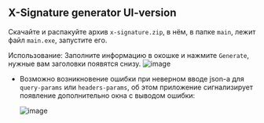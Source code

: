 ## X-Signature generator UI-version
Скачайте и распакуйте архив `x-signature.zip`, в нём, в папке `main`, лежит файл `main.exe`, запустите его.

Использование:
Заполните информацию в окошке и нажмите `Generate`, нужные вам заголовки появятся снизу.
![image](https://user-images.githubusercontent.com/58886479/151289628-016643b9-2cf7-4ea0-beee-688213070199.png)

* Возможно возникновение ошибки при неверном вводе json-а для `query-params` или `headers-params`, об этом приложение сигнализирует появление дополнительно окна с выводом ошибки:
  
  ![image](https://user-images.githubusercontent.com/58886479/151289822-41860cc1-f2f5-4e52-8a98-e258e9c04bc3.png)



